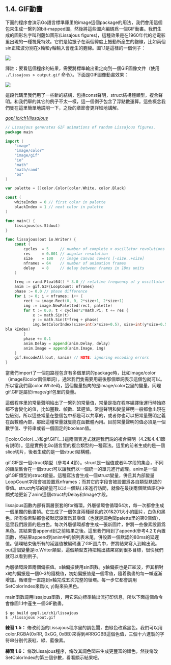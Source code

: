 ## 1.4. GIF動畵

下面的程序會演示Go語言標準庫里的image這個package的用法，我們會用這個包來生成一繫列的bit-mapped圖，然後將這些圖片編碼爲一個GIF動畵。我們生成的圖形名字叫利薩如圖形(Lissajous figures)，這種效果是在1960年代的老電影里出現的一種視覺特效。它們是協振子在兩個緯度上振動所産生的麴線，比如兩個sin正絃波分别在x軸和y軸輸入會産生的麴線。圖1.1是這樣的一個例子：

![](../images/ch1-01.png)

譯註：要看這個程序的結果，需要將標準輸出重定向到一個GIF圖像文件（使用 `./lissajous > output.gif` 命令）。下面是GIF圖像動畵效果：

![](../images/ch1-01.gif)

這段代碼里我們用了一些新的結構，包括const聲明，struct結構體類型，複合聲明。和我們舉的其它的例子不太一樣，這一個例子包含了浮點數運算。這些概念我們隻在這里簡單地説明一下，之後的章節會更詳細地講解。

<u><i>gopl.io/ch1/lissajous</i></u>
```go
// Lissajous generates GIF animations of random Lissajous figures.
package main

import (
	"image"
	"image/color"
	"image/gif"
	"io"
	"math"
	"math/rand"
	"os"
)

var palette = []color.Color{color.White, color.Black}

const (
	whiteIndex = 0 // first color in palette
	blackIndex = 1 // next color in palette
)

func main() {
	lissajous(os.Stdout)
}

func lissajous(out io.Writer) {
	const (
		cycles  = 5     // number of complete x oscillator revolutions
		res     = 0.001 // angular resolution
		size    = 100   // image canvas covers [-size..+size]
		nframes = 64    // number of animation frames
		delay   = 8     // delay between frames in 10ms units
	)

	freq := rand.Float64() * 3.0 // relative frequency of y oscillator
	anim := gif.GIF{LoopCount: nframes}
	phase := 0.0 // phase difference
	for i := 0; i < nframes; i++ {
		rect := image.Rect(0, 0, 2*size+1, 2*size+1)
		img := image.NewPaletted(rect, palette)
		for t := 0.0; t < cycles*2*math.Pi; t += res {
			x := math.Sin(t)
			y := math.Sin(t*freq + phase)
			img.SetColorIndex(size+int(x*size+0.5), size+int(y*size+0.5),
bla	kIndex)
		}
		phase += 0.1
		anim.Delay = append(anim.Delay, delay)
		anim.Image = append(anim.Image, img)
	}
	gif.EncodeAll(out, &anim) // NOTE: ignoring encoding errors
}

```

當我們import了一個包路徑包含有多個單詞的package時，比如image/color（image和color兩個單詞），通常我們隻需要用最後那個單詞表示這個包就可以。所以當我們寫color.White時，這個變量指向的是image/color包里的變量，同理gif.GIF是屬於image/gif包里的變量。

這個程序里的常量聲明給出了一繫列的常量值，常量是指在程序編譯後運行時始終都不會變化的值，比如圈數、幀數、延遲值。常量聲明和變量聲明一般都會出現在包級别，所以這些常量在整個包中都是可以共享的，或者你也可以把常量聲明定義在函數體內部，那麽這種常量就隻能在函數體內用。目前常量聲明的值必須是一個數字值、字符串或者一個固定的boolean值。

[]color.Color{...}和gif.GIF{...}這兩個表達式就是我們説的複合聲明（4.2和4.4.1節有説明）。這是實例化Go語言里的複合類型的一種寫法。這里的前者生成的是一個slice切片，後者生成的是一個struct結構體。

gif.GIF是一個struct類型（參考4.4節）。struct是一組值或者叫字段的集合，不同的類型集合在一個struct可以讓我們以一個統一的單元進行處理。anim是一個gif.GIF類型的struct變量。這種寫法會生成一個struct變量，併且其內部變量LoopCount字段會被設置爲nframes；而其它的字段會被設置爲各自類型默認的零值。struct內部的變量可以以一個點(.)來進行訪問，就像在最後兩個賦值語句中顯式地更新了anim這個struct的Delay和Image字段。

lissajous函數內部有兩層嵌套的for循環。外層循環會循環64次，每一次都會生成一個單獨的動畵幀。它生成了一個包含兩種顔色的201&201大小的圖片，白色和黑色。所有像素點都會被默認設置爲其零值（也就是調色闆palette里的第0個值），這里我們設置的是白色。每次外層循環都會生成一張新圖片，併將一些像素設置爲黑色。其結果會append到之前結果之後。這里我們用到了append(參考4.2.1)內置函數，將結果append到anim中的幀列表末尾，併設置一個默認的80ms的延遲值。循環結束後所有的延遲值被編碼進了GIF圖片中，併將結果寫入到輸出流。out這個變量是io.Writer類型，這個類型支持把輸出結果寫到很多目標，很快我們就可以看到例子。

內層循環設置兩個偏振值。x軸偏振使用sin函數。y軸偏振也是正絃波，但其相對x軸的偏振是一個0-3的隨機值，初始偏振值是一個零值，隨着動畵的每一幀逐漸增加。循環會一直跑到x軸完成五次完整的循環。每一步它都會調用SetColorIndex來爲(x, y)點來染黑色。

main函數調用lissajous函數，用它來向標準輸出流打印信息，所以下面這個命令會像圖1.1中産生一個GIF動畵。

```
$ go build gopl.io/ch1/lissajous
$ ./lissajous >out.gif
```

**練習 1.5：** 脩改前面的Lissajous程序里的調色闆，由緑色改爲黑色。我們可以用color.RGBA{0xRR, 0xGG, 0xBB}來得到#RRGGBB這個色值，三個十六進製的字符串分别代表紅、緑、藍像素。

**練習 1.6：** 脩改Lissajous程序，脩改其調色闆來生成更豐富的顔色，然後脩改SetColorIndex的第三個參數，看看顯示結果吧。
